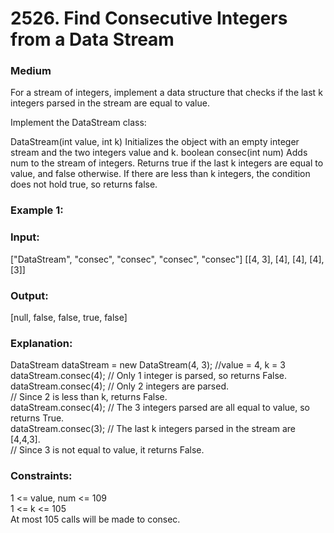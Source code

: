 # 2526. Find Consecutive Integers from a Data Stream
### Medium

For a stream of integers, implement a data structure that checks if the last k integers parsed in the stream are equal to value.

Implement the DataStream class:

DataStream(int value, int k) Initializes the object with an empty integer stream and the two integers value and k.
boolean consec(int num) Adds num to the stream of integers. Returns true if the last k integers are equal to value, and false otherwise. If there are less than k integers, the condition does not hold true, so returns false.
 

### Example 1:
### Input: 
["DataStream", "consec", "consec", "consec", "consec"]
[[4, 3], [4], [4], [4], [3]]
### Output:
[null, false, false, true, false]
### Explanation:
DataStream dataStream = new DataStream(4, 3); //value = 4, k = 3               
dataStream.consec(4); // Only 1 integer is parsed, so returns False.           
dataStream.consec(4); // Only 2 integers are parsed.                            
                      // Since 2 is less than k, returns False.                  
dataStream.consec(4); // The 3 integers parsed are all equal to value, so returns True.             
dataStream.consec(3); // The last k integers parsed in the stream are [4,4,3].                 
                      // Since 3 is not equal to value, it returns False.                   

                 

### Constraints:          
1 <= value, num <= 109             
1 <= k <= 105                      
At most 105 calls will be made to consec.         
